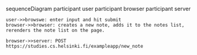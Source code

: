 sequenceDiagram
    participant user
    participant browser
    participant server

    user->>browswe: enter input and hit submit
    browser->>browser: creates a new note, adds it to the notes list, rerenders the note list on the page.

    browser->>server: POST https://studies.cs.helsinki.fi/exampleapp/new_note
